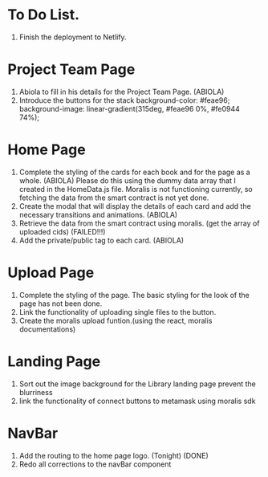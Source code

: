 # To Do List.
1. Finish the deployment to Netlify.

# Project Team Page
1. Abiola to fill in his details for the Project Team Page. (ABIOLA)
2. Introduce the buttons for the stack
background-color: #feae96;
background-image: linear-gradient(315deg, #feae96 0%, #fe0944 74%);

# Home Page
1. Complete the styling of the cards for each book and for the page as a whole. (ABIOLA)
Please do this using the dummy data array that I created in the HomeData.js file. Moralis is not functioning currently, so fetching the data from the smart contract is not yet done. 
3. Create the modal that will display the details of each card and add the necessary transitions and animations. (ABIOLA)
4. Retrieve the data from the smart contract using moralis. (get the array of uploaded cids) (FAILED!!!)
5. Add the private/public tag to each card. (ABIOLA)

# Upload Page
1. Complete the styling of the page. The basic styling for the look of the page has not been done.
2. Link the functionality of uploading single files to the button.
3. Create the moralis upload funtion.(using the react, moralis documentations)

# Landing Page
1. Sort out the image background for the Library landing page prevent the blurriness
3. link the functionality of connect buttons to metamask using moralis sdk

# NavBar
1. Add the routing to the home page logo. (Tonight) (DONE)
3. Redo all corrections to the navBar component
